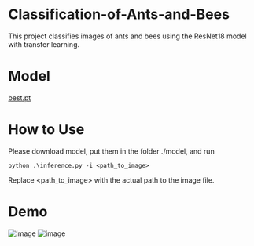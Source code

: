 # Classification-of-Ants-and-Bees
This project classifies images of ants and bees using the ResNet18 model with transfer learning.
# Model
[best.pt](https://drive.google.com/file/d/1vzvDzK32aVW3TVf8Z3e4hnM8bhIdyQV8/view?usp=drive_link)

# How to Use 
Please download model, put them in the folder ./model, and run
```
python .\inference.py -i <path_to_image>
```
Replace <path_to_image> with the actual path to the image file.

# Demo
![image](https://github.com/user-attachments/assets/04bca819-83d6-4aa4-bfad-8b485bc0d51b)
![image](https://github.com/user-attachments/assets/f85091fc-41c5-418b-8cb2-b97f323ad1ee)

